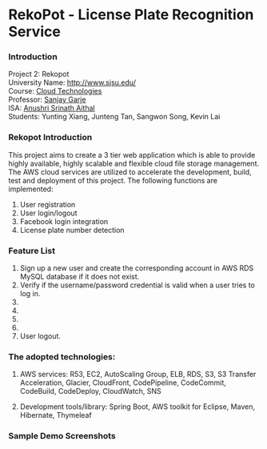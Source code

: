 # RekoPot - License Plate Recognition Service

### Introduction
Project 2: Rekopot</br>
University Name: http://www.sjsu.edu/</br>
Course: [Cloud Technologies](http://info.sjsu.edu/web-dbgen/catalog/courses/CMPE281.html)</br>
Professor: [Sanjay Garje](https://www.linkedin.com/in/sanjaygarje/)</br>
ISA: [Anushri Srinath Aithal ](https://www.linkedin.com/in/anushri-aithal/)</br>
Students: Yunting Xiang, Junteng Tan, Sangwon Song, Kevin Lai</br>

### Rekopot Introduction
This project aims to create a 3 tier web application which is able to provide highly available, highly scalable and flexible cloud file storage management. The AWS cloud services are utilized to accelerate the development, build, test and deployment of this project. The following functions are implemented:

1.  User registration
2.  User login/logout
3.  Facebook login integration
4.  License plate number detection

### Feature List
1.  Sign up a new user and create the corresponding account in AWS RDS MySQL database if it does not exist. 
2.  Verify if the username/password credential is valid when a user tries to log in.
3. 
4.  
5.  
6.  
7.  User logout.


### The adopted technologies:
1. AWS services:
R53, EC2, AutoScaling Group, ELB, RDS, S3, S3 Transfer Acceleration, Glacier, CloudFront, CodePipeline, CodeCommit, CodeBuild, CodeDeploy, CloudWatch, SNS

2. Development tools/library:
Spring Boot, AWS toolkit for Eclipse, Maven, Hibernate, Thymeleaf


### Sample Demo Screenshots
